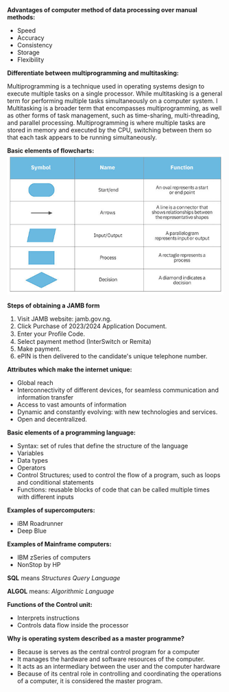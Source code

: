 **Advantages of computer method of data processing over manual methods:**
- Speed
- Accuracy
- Consistency
- Storage
- Flexibility

**Differentiate between multiprogramming and multitasking:**

Multiprogramming is a technique used in operating systems design to execute multiple tasks on a single processor. While multitasking is a general term for performing multiple tasks simultaneously on a computer system. 
l
Multitasking is a broader term that encompasses multiprogramming, as well as other forms of task management, such as time-sharing, multi-threading, and parallel processing. 
Multiprogramming is where multiple tasks are stored in memory and executed by the CPU, switching between them so that each task appears to be running simultaneously. 

**Basic elements of flowcharts:**
![](Pasted%20image%2020230201130110.png)

**Steps of obtaining a JAMB form**
1.  Visit JAMB website: jamb.gov.ng.
2.  Click Purchase of 2023/2024 Application Document.
3.  Enter your Proﬁle Code.
4.  Select payment method (InterSwitch or Remita)
5.  Make payment.
6.  ePIN is then delivered to the candidate's unique telephone number.

**Attributes which make the internet unique:**
- Global reach
- Interconnectivity of different devices, for seamless communication and information transfer
- Access to vast amounts of information
- Dynamic and constantly evolving: with new technologies and services. 
- Open and decentralized.

**Basic elements of a programming language:**
- Syntax: set of rules that define the structure of the language
- Variables
- Data types
- Operators
- Control Structures; used to control the flow of a program, such as loops and conditional statements
- Functions: reusable blocks of code that can be called multiple times with different inputs

**Examples of supercomputers:**
- iBM Roadrunner
- Deep Blue

**Examples of Mainframe computers:**
- IBM zSeries of computers
- NonStop by HP

**SQL** means *Structures Query Language*

**ALGOL** means: *Algorithmic Language*

**Functions of the Control unit:**
- Interprets instructions
- Controls data flow inside the processor

**Why is operating system described as a master programme?**
- Because is serves as the central control program for a computer
- It manages the hardware and software resources of the computer. 
- It acts as an intermediary between the user and the computer hardware
- Because of its central role in controlling and coordinating the operations of a computer, it is considered the master program. 

